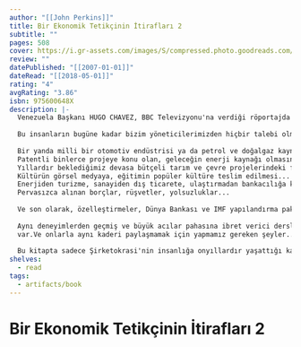 ```yaml
---
author: "[[John Perkins]]"
title: Bir Ekonomik Tetikçinin İtirafları 2
subtitle: ""
pages: 508
cover: https://i.gr-assets.com/images/S/compressed.photo.goodreads.com/books/1333655482l/13579775.jpg
review: ""
datePublished: "[[2007-01-01]]"
dateRead: "[[2018-05-01]]"
rating: "4"
avgRating: "3.86"
isbn: 975600648X
description: |-
  Venezuela Başkanı HUGO CHAVEZ, BBC Televizyonu'na verdiği röportajda John Perkins tarafından yazılan Bir Ekonomik Tetikçinin itirafları isimli kitaptan söz ederek, bu kişilerin kendisiyle de ilişkiye geçtiğini anlattı. Ülke üzerinde gözetleme uçuşları yapılmasını ve A.B.D. danışmanlarının varlığını kabul etmesi halinde kimi fonların kullanımına açılacağının teklif edildiğini açıkladı. Bu teklifleri reddetmesine rağmen ekonomik tetikçilerin vazgeçmediğini, zayıf devlet memurları, parlamento üyeleri, hatta kendi çevresindeki ordu mensuplarına baskı yapmaya çalıştığını söyledi. Chavez, Perkins'in kitabında anlattığı gibi ekonomik tetikçilerin başarısız olmasının ardından çakalların geldiğini, askeri darbe ve suikast komplolarına giriştiğini açıkladı.  
    
  Bu insanların bugüne kadar bizim yöneticilerimizden hiçbir talebi olmadı mı?  
    
  Bir yanda milli bir otomotiv endüstrisi ya da petrol ve doğalgaz kaynakları olmayan bir ülke olarak 50 yılı aşkın süredir ardı ardına yaptığımız otoyollar, bir yanda ilk seferinde raydan çıkan hızlı trenimiz...  
  Patentli binlerce projeye konu olan, geleceğin enerji kaynağı olmasına kesin gözüyle bakılan Bor, Tor ve Osmiyum gibi madenlerin yok pahasına elden çıkartılması...  
  Yıllardır beklediğimiz devasa bütçeli tarım ve çevre projelerindeki fiyaskolar...  
  Kültürün görsel medyaya, eğitimin popüler kültüre teslim edilmesi...  
  Enerjiden turizme, sanayiden dış ticarete, ulaştırmadan bankacılığa kadar birçok alanda yapılan yanlışlar...  
  Pervasızca alınan borçlar, rüşvetler, yolsuzluklar...  
    
  Ve son olarak, özelleştirmeler, Dünya Bankası ve IMF yapılandırma paketleri... Kendinize bir sorun. Bugünlere sadece basit hatalar yüzünden mi geldik?  
    
  Aynı deneyimlerden geçmiş ve büyük acılar pahasına ibret verici dersler almış ülkeler, uluslar  
  var.Ve onlarla aynı kaderi paylaşmamak için yapmamız gereken şeyler...  
    
  Bu kitapta sadece Şirketokrasi'nin insanlığa onyıllardır yaşattığı kabusu değil, o canavara dur demenin denenmiş ve başarıya ulaşmış yollarını da örnekleriyle bulacaksınız.
shelves:
  - read
tags:
  - artifacts/book
---
```

#  Bir Ekonomik Tetikçinin İtirafları 2
